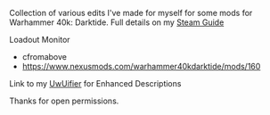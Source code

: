 Collection of various edits I've made for myself for some mods for Warhammer 40k: Darktide. Full details on my [Steam Guide](https://steamcommunity.com/sharedfiles/filedetails/?id=3244034734)
  
Loadout Monitor  
- cfromabove  
- https://www.nexusmods.com/warhammer40kdarktide/mods/160  

Link to my [UwUifier](https://github.com/Backup158/DarktideBetterDescriptionsUwuify) for Enhanced Descriptions

Thanks for open permissions.
